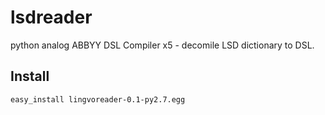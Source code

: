 lsdreader
=========

python analog ABBYY DSL Compiler x5 - decomile LSD dictionary to DSL.

## Install
    easy_install lingvoreader-0.1-py2.7.egg
